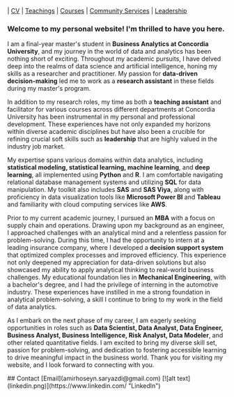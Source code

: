 | [CV](cv.pdf) | [Teachings](teachings.md) | [Courses](courses.md) | [Community Services](services.md) | [Leadership](leadership.md)

### Welcome to my personal website! I'm thrilled to have you here.
<p align="justify">
  
I am a final-year master's student in **Business Analytics at Concordia University**, and my journey in the world of data and analytics has been nothing short of exciting. Throughout my academic pursuits, I have delved deep into the realms of data science and artificial intelligence, honing my skills as a researcher and practitioner. My passion for **data-driven decision-making** led me to work as a **research assistant** in these fields during my master's program.

In addition to my research roles, my time as both a **teaching assistant** and facilitator for various courses across different departments at Concordia University has been instrumental in my personal and professional development. These experiences have not only expanded my horizons within diverse academic disciplines but have also been a crucible for refining crucial soft skills such as **leadership** that are highly valued in the industry job market.

My expertise spans various domains within data analytics, including **statistical modeling, statistical learning, machine learning**, and **deep learning**, all implemented using **Python** and **R**. I am comfortable navigating relational database management systems and utilizing **SQL** for data manipulation. My toolkit also includes **SAS** and **SAS Viya**, along with proficiency in data visualization tools like **Microsoft Power BI** and **Tableau** and familiarity with cloud computing services like **AWS**.

Prior to my current academic journey, I pursued an **MBA** with a focus on supply chain and operations. Drawing upon my background as an engineer, I approached challenges with an analytical mind and a relentless passion for problem-solving. During this time, I had the opportunity to intern at a leading insurance company, where I developed a **decision support system** that optimized complex processes and improved efficiency. This experience not only deepened my appreciation for data-driven solutions but also showcased my ability to apply analytical thinking to real-world business challenges. My educational foundation lies in **Mechanical Engineering**, with a bachelor's degree, and I had the privilege of interning in the automotive industry. These experiences have instilled in me a strong foundation in analytical problem-solving, a skill I continue to bring to my work in the field of data analytics.

As I embark on the next phase of my career, I am eagerly seeking opportunities in roles such as **Data Scientist, Data Analyst, Data Engineer, Business Analyst, Business Intelligence, Risk Analyst, Data Modeler**, and other related quantitative fields. I am excited to bring my diverse skill set, passion for problem-solving, and dedication to fostering accessible learning to drive meaningful impact in the business world. Thank you for visiting my website, and I look forward to connecting with you.
</p>
## Contact
[Email](amirhoseyn.saryazdi@gmail.com)
[![alt text](linkedin.png)](https://www.linkedin.com/ "LinkedIn")
